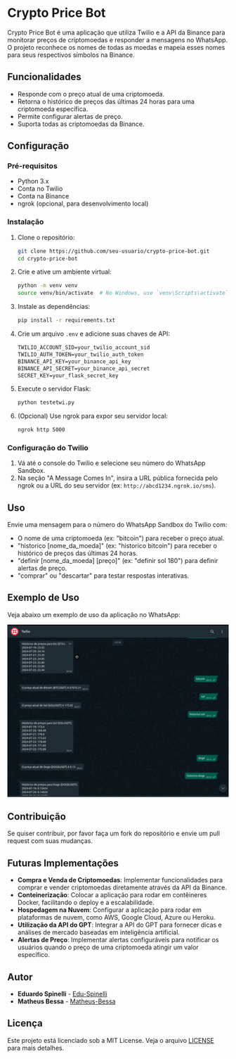 # Crypto Price Bot

Crypto Price Bot é uma aplicação que utiliza Twilio e a API da Binance para monitorar preços de criptomoedas e responder a mensagens no WhatsApp. O projeto reconhece os nomes de todas as moedas e mapeia esses nomes para seus respectivos símbolos na Binance.

## Funcionalidades

- Responde com o preço atual de uma criptomoeda.
- Retorna o histórico de preços das últimas 24 horas para uma criptomoeda específica.
- Permite configurar alertas de preço.
- Suporta todas as criptomoedas da Binance.

## Configuração

### Pré-requisitos

- Python 3.x
- Conta no Twilio
- Conta na Binance
- ngrok (opcional, para desenvolvimento local)

### Instalação

1. Clone o repositório:

   ```sh
   git clone https://github.com/seu-usuario/crypto-price-bot.git
   cd crypto-price-bot
   ```

2. Crie e ative um ambiente virtual:

   ```sh
   python -m venv venv
   source venv/bin/activate  # No Windows, use `venv\Scripts\activate`
   ```

3. Instale as dependências:

   ```sh
   pip install -r requirements.txt
   ```

4. Crie um arquivo `.env` e adicione suas chaves de API:

   ```env
   TWILIO_ACCOUNT_SID=your_twilio_account_sid
   TWILIO_AUTH_TOKEN=your_twilio_auth_token
   BINANCE_API_KEY=your_binance_api_key
   BINANCE_API_SECRET=your_binance_api_secret
   SECRET_KEY=your_flask_secret_key
   ```

5. Execute o servidor Flask:

   ```sh
   python testetwi.py
   ```

6. (Opcional) Use ngrok para expor seu servidor local:

   ```sh
   ngrok http 5000
   ```

### Configuração do Twilio

1. Vá até o console do Twilio e selecione seu número do WhatsApp Sandbox.
2. Na seção "A Message Comes In", insira a URL pública fornecida pelo ngrok ou a URL do seu servidor (ex: `http://abcd1234.ngrok.io/sms`).

## Uso

Envie uma mensagem para o número do WhatsApp Sandbox do Twilio com:

- O nome de uma criptomoeda (ex: "bitcoin") para receber o preço atual.
- "historico [nome_da_moeda]" (ex: "historico bitcoin") para receber o histórico de preços das últimas 24 horas.
- "definir [nome_da_moeda] [preço]" (ex: "definir sol 180") para definir alertas de preço.
- "comprar" ou "descartar" para testar respostas interativas.

## Exemplo de Uso

Veja abaixo um exemplo de uso da aplicação no WhatsApp:

![Exemplo de Uso](images/foto.png)

## Contribuição

Se quiser contribuir, por favor faça um fork do repositório e envie um pull request com suas mudanças.

## Futuras Implementações

- **Compra e Venda de Criptomoedas**: Implementar funcionalidades para comprar e vender criptomoedas diretamente através da API da Binance.
- **Conteinerização**: Colocar a aplicação para rodar em contêineres Docker, facilitando o deploy e a escalabilidade.
- **Hospedagem na Nuvem**: Configurar a aplicação para rodar em plataformas de nuvem, como AWS, Google Cloud, Azure ou Heroku.
- **Utilização da API do GPT**: Integrar a API do GPT para fornecer dicas e análises de mercado baseadas em inteligência artificial.
- **Alertas de Preço**: Implementar alertas configuráveis para notificar os usuários quando o preço de uma criptomoeda atingir um valor específico.

## Autor

- **Eduardo Spinelli** - [Edu-Spinelli](https://github.com/Edu-Spinelli)
- **Matheus Bessa** - [Matheus-Bessa](https://github.com/mthsB3ssa)

## Licença

Este projeto está licenciado sob a MIT License. Veja o arquivo [LICENSE](LICENSE) para mais detalhes.

